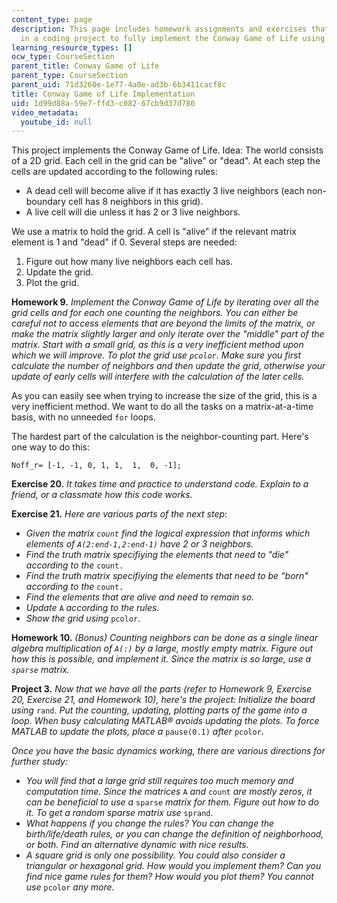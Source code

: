 ```yaml
---
content_type: page
description: This page includes homework assignments and exercises that culminate
  in a coding project to fully implement the Conway Game of Life using MATLAB.
learning_resource_types: []
ocw_type: CourseSection
parent_title: Conway Game of Life
parent_type: CourseSection
parent_uid: 71d3260e-1e77-4a0e-ad3b-6b3411cacf8c
title: Conway Game of Life Implementation
uid: 1d99d88a-59e7-ffd3-c082-67cb9d37d780
video_metadata:
  youtube_id: null
---
```


This project implements the Conway Game of Life. Idea: The world consists of a 2D grid. Each cell in the grid can be "alive" or "dead". At each step the cells are updated according to the following rules:

*   A dead cell will become alive if it has exactly 3 live neighbors (each non-boundary cell has 8 neighbors in this grid).
*   A live cell will die unless it has 2 or 3 live neighbors.

We use a matrix to hold the grid. A cell is "alive" if the relevant matrix element is 1 and "dead" if 0. Several steps are needed:

1.  Figure out how many live neighbors each cell has.
2.  Update the grid.
3.  Plot the grid.

**Homework 9.** _Implement the Conway Game of Life by iterating over all the grid cells and for each one counting the neighbors. You can either be careful not to access elements that are beyond the limits of the matrix, or make the matrix slightly larger and only iterate over the "middle" part of the matrix. Start with a small grid, as this is a very inefficient method upon which we will improve. To plot the grid use `pcolor`. Make sure you first calculate the number of neighbors and then update the grid, otherwise your update of early cells will interfere with the calculation of the later cells._

As you can easily see when trying to increase the size of the grid, this is a very inefficient method. We want to do all the tasks on a matrix-at-a-time basis, with no unneeded `for` loops.

The hardest part of the calculation is the neighbor-counting part. Here's one way to do this:

```
Noff_r= [-1, -1, 0, 1, 1,  1,  0, -1];
```

**Exercise 20.** _It takes time and practice to understand code. Explain to a friend, or a classmate how this code works._

**Exercise 21.** _Here are various parts of the next step:_

*   _Given the matrix `count` find the logical expression that informs which elements of `A(2:end-1,2:end-1)` have 2 or 3 neighbors._
*   _Find the truth matrix specifiying the elements that need to "die" according to the_ `count.`
*   _Find the truth matrix specifiying the elements that need to be "born" according to the_ `count.`
*   _Find the elements that are alive and need to remain so._
*   _Update_ `A` _according to the rules._
*   _Show the grid using_ `pcolor`.

**Homework 10.** _(Bonus) Counting neighbors can be done as a single linear algebra multiplication of `A(:)` by a large, mostly empty matrix. Figure out how this is possible, and implement it. Since the matrix is so large, use a `sparse` matrix._

**Project 3.** _Now that we have all the parts (refer to Homework 9, Exercise 20, Exercise 21, and Homework 10), here's the project: Initialize the board using_ `rand`. _Put the counting, updating, plotting parts of the game into a loop. When busy calculating MATLAB® avoids updating the plots. To force MATLAB to update the plots, place a_ `pause(0.1)` _after_ `pcolor`.

_Once you have the basic dynamics working, there are various directions for further study:_

*   _You will find that a large grid still requires too much memory and computation time. Since the matrices_ `A` _and_ `count` _are mostly zeros, it can be beneficial to use a_ `sparse` _matrix for them. Figure out how to do it. To get a random sparse matrix use_ `sprand`.
*   _What happens if you change the rules? You can change the birth/life/death rules, or you can change the definition of neighborhood, or both. Find an alternative dynamic with nice results._
*   _A square grid is only one possibility. You could also consider a triangular or hexagonal grid. How would you implement them? Can you find nice game rules for them? How would you plot them? You cannot use_ `pcolor` _any more._